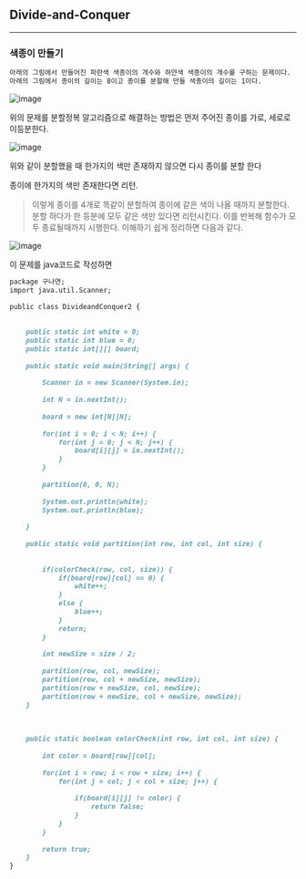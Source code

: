 ## Divide-and-Conquer

___
### 색종이 만들기

```markdown
아래의 그림에서 만들어진 파란색 색종이의 개수와 하얀색 색종이의 개수를 구하는 문제이다.
아래의 그림에서 종이의 길이는 8이고 종이를 분할해 만들 색종이의 길이는 1이다.
```
![image](https://media.vlpt.us/images/kpg0518/post/38fd896f-4a00-42fb-a62f-148b2ab1abac/image.png)

위의 문제를 분할정복 알고리즘으로 해결하는 방법은 먼저 주어진 종이를 가로, 세로로 이등분한다.

![image](https://blog.kakaocdn.net/dn/cTJinj/btqystWcjjz/VfGvcTTV2MK8zNKqEMfBDk/img.png)



위와 같이 분할했을 때 한가지의 색만 존재하지 않으면 다시 종이를 분할 한다



종이에 한가지의 색만 존재한다면 리턴.

> 이렇게 종이를 4개로 똑같이 분할하여 종이에 같은 색이 나올 때까지 분할한다. 분할 하다가 한 등분에 모두 같은 색만 있다면 리턴시킨다. 이를 반복해 함수가 모두 종료될때까지 시행한다.
> 이해하기 쉽게 정리하면 다음과 같다.


![image](https://bn1301files.storage.live.com/y4mc9X_lKSgxcVJWrMbZdxWX3MgbJSgUxYf3ftSm15y7e6aCKfP6RUJdmK8_sHVQWB6UjkPSEgWBehP6sXO0XHfT4qrLFQC1fEVzMbF4BkxlYAA7c79JwEunCyfZlW9f3aKi-62ABgCXiwcwD4BUhAir7803PusxOExZaXe5VQ-qxz1NPL9R20XOoz3ur_RNGt7a0wcNX2EsylOaebqlVvTWVGjPg55uldkd662VOqGrU8?encodeFailures=1&width=789&height=890)

이 문제를 java코드로 작성하면
```markdown
package 구나연;
import java.util.Scanner;

public class DivideandConquer2 {
	
	
	public static int white = 0;
	public static int blue = 0;
	public static int[][] board;
 
	public static void main(String[] args) {
		
		Scanner in = new Scanner(System.in);
		
		int N = in.nextInt();
		
		board = new int[N][N];
		
		for(int i = 0; i < N; i++) {
			for(int j = 0; j < N; j++) {
				board[i][j] = in.nextInt();
			}
		}
		
		partition(0, 0, N);
		
		System.out.println(white);
		System.out.println(blue);
		
	}
	
	public static void partition(int row, int col, int size) {
		
	
		if(colorCheck(row, col, size)) {
			if(board[row][col] == 0) {
				white++;
			}
			else {
				blue++;
			}
			return;
		}
		
		int newSize = size / 2;	
		
		partition(row, col, newSize);						
		partition(row, col + newSize, newSize);				
		partition(row + newSize, col, newSize);			
		partition(row + newSize, col + newSize, newSize);	
	}
	
	
	
	public static boolean colorCheck(int row, int col, int size) {
	
		int color = board[row][col];	
		
		for(int i = row; i < row + size; i++) {
			for(int j = col; j < col + size; j++) {
				
				if(board[i][j] != color) {
					return false;
				}
			}
		}
	
		return true;
	}
}
```
